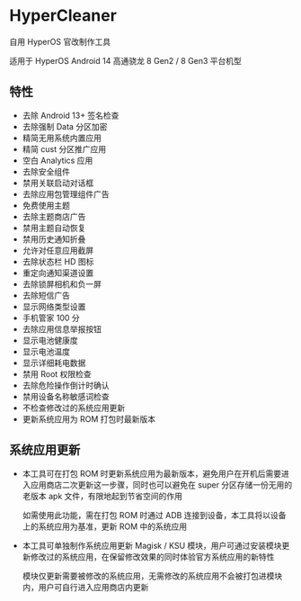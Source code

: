 # HyperCleaner
自用 HyperOS 官改制作工具

适用于 HyperOS Android 14 高通骁龙 8 Gen2 / 8 Gen3 平台机型

## 特性
- 去除 Android 13+ 签名检查
- 去除强制 Data 分区加密
- 精简无用系统内置应用
- 精简 cust 分区推广应用
- 空白 Analytics 应用
- 去除安全组件
- 禁用关联启动对话框
- 去除应用包管理组件广告
- 免费使用主题
- 去除主题商店广告
- 禁用主题自动恢复
- 禁用历史通知折叠
- 允许对任意应用截屏
- 去除状态栏 HD 图标
- 重定向通知渠道设置
- 去除锁屏相机和负一屏
- 去除短信广告
- 显示网络类型设置
- 手机管家 100 分
- 去除应用信息举报按钮
- 显示电池健康度
- 显示电池温度
- 显示详细耗电数据
- 禁用 Root 权限检查
- 去除危险操作倒计时确认
- 禁用设备名称敏感词检查
- 不检查修改过的系统应用更新
- 更新系统应用为 ROM 打包时最新版本

## 系统应用更新
- 本工具可在打包 ROM 时更新系统应用为最新版本，避免用户在开机后需要进入应用商店二次更新这一步骤，同时也可以避免在 super 分区存储一份无用的老版本 apk 文件，有限地起到节省空间的作用

  如需使用此功能，需在打包 ROM 时通过 ADB 连接到设备，本工具将以设备上的系统应用为基准，更新 ROM 中的系统应用
- 本工具可单独制作系统应用更新 Magisk / KSU 模块，用户可通过安装模块更新修改过的系统应用，在保留修改效果的同时体验官方系统应用的新特性

  模块仅更新需要被修改的系统应用，无需修改的系统应用不会被打包进模块内，用户可自行进入应用商店内更新